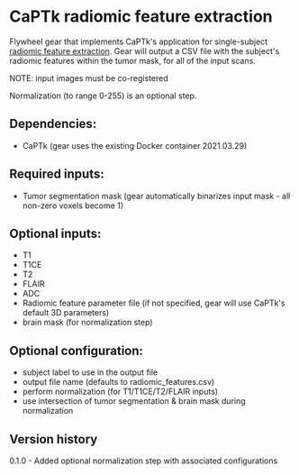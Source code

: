 # CaPTk radiomic feature extraction

Flywheel gear that implements CaPTk's application for single-subject [radiomic feature extraction](https://cbica.github.io/CaPTk/ht_FeatureExtraction.html). Gear will output a CSV file with the subject's radiomic features within the tumor mask, for all of the input scans.

NOTE: input images must be co-registered

Normalization (to range 0-255) is an optional step.

## Dependencies:
- CaPTk (gear uses the existing Docker container 2021.03.29)

## Required inputs:
- Tumor segmentation mask (gear automatically binarizes input mask - all non-zero voxels become 1)

## Optional inputs:
- T1
- T1CE
- T2
- FLAIR
- ADC
- Radiomic feature parameter file (if not specified, gear will use CaPTk's default 3D parameters)
- brain mask (for normalization step)

## Optional configuration:
- subject label to use in the output file
- output file name (defaults to radiomic_features.csv)
- perform normalization (for T1/T1CE/T2/FLAIR inputs)
- use intersection of tumor segmentation & brain mask during normalization

## Version history
0.1.0
    - Added optional normalization step with associated configurations